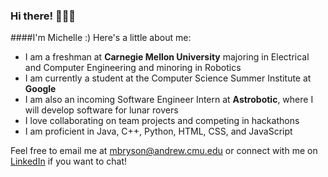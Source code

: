### Hi there! 👩🏻‍💻

####I'm Michelle :) Here's a little about me:

- I am a freshman at **Carnegie Mellon University** majoring in Electrical and Computer Engineering and minoring in Robotics
- I am currently a student at the Computer Science Summer Institute at **Google**
- I am also an incoming Software Engineer Intern at **Astrobotic**, where I will develop software for lunar rovers
- I love collaborating on team projects and competing in hackathons
- I am proficient in Java, C++, Python, HTML, CSS, and JavaScript

Feel free to email me at mbryson@andrew.cmu.edu or connect with me on [LinkedIn](https://www.linkedin.com/in/michelle-a-bryson/) if you want to chat!



<!--
**michelle-a-bryson/michelle-a-bryson** is a ✨ _special_ ✨ repository because its `README.md` (this file) appears on your GitHub profile.

Here are some ideas to get you started:

- 🔭 I’m currently working on ...
- 🌱 I’m currently learning ...
- 👯 I’m looking to collaborate on ...
- 🤔 I’m looking for help with ...
- 💬 Ask me about ...
- 📫 How to reach me: ...
- 😄 Pronouns: ...
- ⚡ Fun fact: ...
-->
